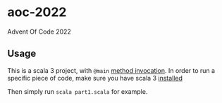 # aoc-2022

Advent Of Code 2022

## Usage

This is a scala 3 project, with `@main` [method invocation](https://docs.scala-lang.org/scala3/book/methods-main-methods.html). In order to run a specific piece of code, make sure you have scala 3 [installed](https://docs.scala-lang.org/getting-started/index.html#using-the-scala-installer-recommended-way)

Then simply run `scala part1.scala` for example.
